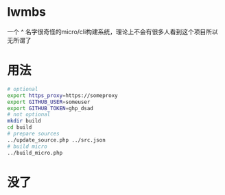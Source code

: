 # lwmbs

一个 ^ 名字很奇怪的micro/cli构建系统，理论上不会有很多人看到这个项目所以无所谓了

# 用法

```bash
# optional
export https_proxy=https://someproxy
export GITHUB_USER=someuser
export GITHUB_TOKEN=ghp_dsad
# not optional
mkdir build
cd build
# prepare sources
../update_source.php ../src.json
# build micro
../build_micro.php
```

# 没了
